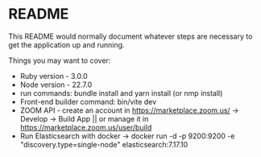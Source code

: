 # README

This README would normally document whatever steps are necessary to get the
application up and running.

Things you may want to cover:

* Ruby version - 3.0.0
* Node version - 22.7.0
* run commands: bundle install and yarn install (or nmp install)
* Front-end builder command: bin/vite dev
* ZOOM API - create an account in https://marketplace.zoom.us/ -> Develop -> Build App || or manage it in https://marketplace.zoom.us/user/build
* Run Elasticsearch with docker -> docker run -d -p 9200:9200 -e "discovery.type=single-node" elasticsearch:7.17.10
